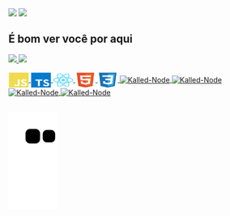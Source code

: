 
<div> 
  <a href = "mailto:augustokalled150@gmail.com"><img src="https://img.shields.io/badge/-Gmail-%23333?style=for-the-badge&logo=gmail&logoColor=white" target="_blank"></a>
  <a href="hwww.linkedin.com/in/augusto-kalled/" target="_blank"><img src="https://img.shields.io/badge/-LinkedIn-%230077B5?style=for-the-badge&logo=linkedin&logoColor=white" target="_blank"></a> 
</div>

## É bom ver você por aqui
  
<div style="width: 100%">
  <a href="https://github.com/augustokalled">
  <img width="55%" src="https://github-readme-stats.vercel.app/api?username=augustokalled&show_icons=true&theme=dracula&include_all_commits=true&count_private=true&title_color=25EBC6&icon_color=EB901A"/>
  <img width="43%" src="https://github-readme-stats.vercel.app/api/top-langs/?username=augustokalled&layout=compact&langs_count=7&theme=dracula&title_color=25EBC6"/>
</div>
<div style="display: inline_block"><br>
  <img align="center" alt="Kalled-Js" height="30" width="40" src="https://raw.githubusercontent.com/devicons/devicon/master/icons/javascript/javascript-plain.svg">
  <img align="center" alt="Kalled-Ts" height="30" width="40" src="https://raw.githubusercontent.com/devicons/devicon/master/icons/typescript/typescript-plain.svg">
  <img align="center" alt="Kalled-React" height="30" width="40" src="https://raw.githubusercontent.com/devicons/devicon/master/icons/react/react-original.svg">
  <img align="center" alt="Kalled-HTML" height="30" width="40" src="https://raw.githubusercontent.com/devicons/devicon/master/icons/html5/html5-original.svg">
  <img align="center" alt="Kalled-CSS" height="30" width="40" src="https://raw.githubusercontent.com/devicons/devicon/master/icons/css3/css3-original.svg">
  <img align="center" alt="Kalled-Node" height="30" width="40" src="https://cdn.jsdelivr.net/gh/devicons/devicon/icons/nextjs/nextjs-original-wordmark.svg">
  <img align="center" alt="Kalled-Node" height="30" width="40" src="https://cdn.jsdelivr.net/gh/devicons/devicon/icons/nodejs/nodejs-original.svg">
  <img align="center" alt="Kalled-Node" height="30" width="40" src="https://cdn.jsdelivr.net/gh/devicons/devicon/icons/graphql/graphql-plain.svg">
  <img align="center" alt="Kalled-Node" height="30" width="40" src="https://cdn.jsdelivr.net/gh/devicons/devicon/icons/jest/jest-plain.svg">
  
  
  ##
  
  ![Snake animation](https://github.com/augustokalled/augustokalled/blob/output/github-contribution-grid-snake.svg)
  
</div>
